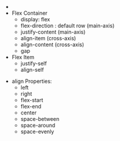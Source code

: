 -
- Flex Container
  - display: flex
  - flex-direction : default row (main-axis)
  - justify-content (main-axis)
  - align-item (cross-axis)
  - align-content (cross-axis)
  - gap
- Flex Item
  - justify-self
  - align-self

* align Properties:
  - left
  - right
  - flex-start
  - flex-end
  - center
  - space-between
  - space-around
  - space-evenly
